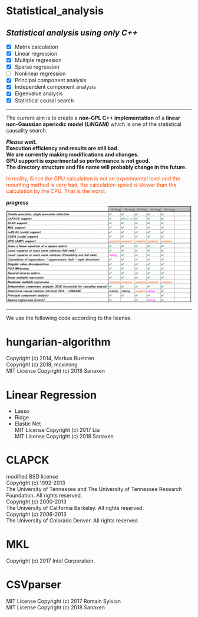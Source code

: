 # Statistical_analysis

## *Statistical analysis using only C++*

- [x] Matrix calculation
- [x] Linear regression
- [x] Multiple regression
- [x] Sparse regression
- [ ] Nonlinear regression
- [x] Principal component analysis
- [x] Independent component analysis
- [x] Eigenvalue analysis
- [x] Statistical causal search

----
The current aim is to create a **non-GPL C++ implementation** of a **linear non-Gaussian aperiodic model (LiNGAM)** which is one of the statistical causality search.

***Please wait.***  
**Execution efficiency and results are still bad.**  
**We are currently making modifications and changes.**  
**GPU support is experimental so performance is not good.**  
**The directory structure and file name will probably change in the future.**  

<font color="OrangeRed">
In reality,
Since the GPU calculation is not an experimental level and the mounting method is very bad, the calculation speed is slower than the calculation by the CPU. That is the worst.
</font>

***progress***
<img src="https://github.com/Sanaxen/Statistical_analysis/blob/master/images/progress.png"/> 

----
We use the following code according to the license.


# hungarian-algorithm
Copyright (c) 2014, Markus Buehren  
Copyright (c) 2018, mcximing  
MIT License Copyright (c) 2018 Sanaxen 

# Linear Regression
* Lasso 
* Ridge 
* Elastic Net  
MIT License Copyright (c) 2017 Liu  
MIT License Copyright (c) 2018 Sanaxen

# CLAPCK  
modified BSD license  
Copyright (c) 1992-2013  
The University of Tennessee and The University of Tennessee Research Foundation.  All rights reserved.  
Copyright (c) 2000-2013  
The University of California Berkeley. All rights reserved.  
Copyright (c) 2006-2013  
The University of Colorado Denver.  All rights reserved. 

# MKL
Copyright (c) 2017 Intel Corporation.

# CSVparser
MIT License Copyright (c) 2017 Romain Sylvian  
MIT License Copyright (c) 2018 Sanaxen


